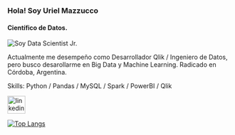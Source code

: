 ### Hola! Soy Uriel Mazzucco
#### Científico de Datos.
![Soy Data Scientist Jr.](https://thumbs.dreamstime.com/b/big-data-science-analysis-business-technology-concept-virtual-screen-big-data-science-analysis-business-technology-concept-145015243.jpg)

Actualmente me desempeño como Desarrollador Qlik / Ingeniero de Datos, pero busco desarollarme en Big Data y Machine Learning.
Radicado en Córdoba, Argentina.

Skills: Python / Pandas / MySQL / Spark / PowerBI / Qlik



[<img src='https://cdn.jsdelivr.net/npm/simple-icons@3.0.1/icons/linkedin.svg' alt='linkedin' height='40'>](https://www.linkedin.com/in/uriel-mazzucco-887459237/)  

[![Top Langs](https://github-readme-stats.vercel.app/api/top-langs/?username=UMazzucco)](https://github.com/anuraghazra/github-readme-stats)
